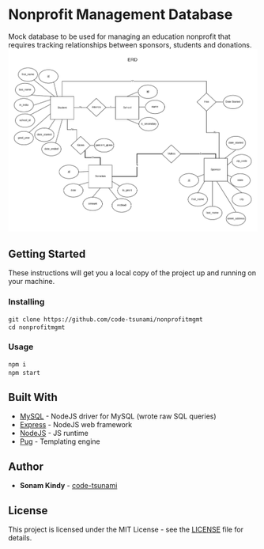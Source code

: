 # Nonprofit Management Database

Mock database to be used for managing an education nonprofit that requires tracking relationships between sponsors, students and donations.
![](ERD.png)

## Getting Started

These instructions will get you a local copy of the project up and running on your machine.

### Installing
```
git clone https://github.com/code-tsunami/nonprofitmgmt
cd nonprofitmgmt
```

### Usage

```sh
npm i
npm start
```

## Built With

* [MySQL](https://www.npmjs.com/package/mysql) - NodeJS driver for MySQL (wrote raw SQL queries)
* [Express](https://expressjs.com/) - NodeJS web framework
* [NodeJS](https://nodejs.org/en/) - JS runtime
* [Pug](https://github.com/pugjs/pug) - Templating engine

## Author

* **Sonam Kindy** - [code-tsunami](https://github.com/code-tsunami)

## License

This project is licensed under the MIT License - see the [LICENSE](LICENSE) file for details.
